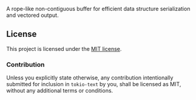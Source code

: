 A rope-like non-contiguous buffer for efficient data structure serialization
and vectored output.

## License

This project is licensed under the [MIT license](LICENSE).

### Contribution

Unless you explicitly state otherwise, any contribution intentionally submitted
for inclusion in `tokio-text` by you, shall be licensed as MIT, without any
additional terms or conditions.
